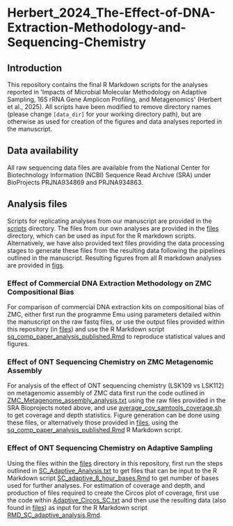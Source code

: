 # Herbert_2024_The-Effect-of-DNA-Extraction-Methodology-and-Sequencing-Chemistry
## Introduction
This repository contains the final R Markdown scripts for the analyses reported in 'Impacts of Microbial Molecular Methodology on Adaptive Sampling, 16S rRNA Gene Amplicon Profiling, and Metagenomics' (Herbert et al., 2025). All scripts have been modified to remove directory names (please change `[data_dir]` for your working directory path), but are otherwise as used for creation of the figures and data analyses reported in the manuscript. 

## Data availability
All raw sequencing data files are available from the National Center for Biotechnology Information (NCBI) Sequence Read Archive (SRA) under BioProjects PRJNA934869 and PRJNA934863.


## Analysis files

Scripts for replicating analyses from our manuscript are provided in the [scripts](scripts) directory. The files from our own analyses are provided in the [files](files) directory, which can be used as input for the R markdown scripts. Alternatively, we have also provided text files providing the data processing stages to generate these files from the resulting data following the pipelines outlined in the manuscript. Resulting figures from all R markdown analyses are provided in [figs](figs).

### Effect of Commercial DNA Extraction Methodology on ZMC Compositional Bias

For comparison of commercial DNA extraction kits on compositional bias of ZMC, either first run the programme Emu using parameters detailed within the manuscript on the raw fastq files, or use the output files provided within this repository (in [files](files)) and use the R Markdown script [sq_comp_paper_analysis_published.Rmd](scripts/sq_comp_paper_analysis_published.Rmd) to reproduce statistical values and figures.

### Effect of ONT Sequencing Chemistry on ZMC Metagenomic Assembly

For analysis of the effect of ONT sequencing chemistry (LSK109 vs LSK112) on metagenomic assembly of ZMC data first run the code outlined in [ZMC_Metagenome_assembly_analysis.txt](scripts/ZMC_Metagenome_assembly_analysis.txt) using the raw files provided in the SRA Bioprojects noted above, and use [average_cov_samtools_coverage.sh](scripts/average_cov_samtools_coverage.sh) to get coverage and depth statistics. Figure generation can be done using these files, or alternatively those provided in [files](files), using the [sq_comp_paper_analysis_published.Rmd](scripts/sq_comp_paper_analysis_published.Rmd) R Markdown script.

### Effect of ONT Sequencing Chemistry on Adaptive Sampling

Using the files within the [files](files) directory in this repository, first run the steps outlined in [SC_Adaptive_Analysis.txt](scripts/SC_Adaptive_Analysis.txt) to get files that can be input to the R Markdown script [SC_adaptive_8_hour_bases.Rmd](scripts/SC_adaptive_8_hour_bases.Rmd) to get number of bases used for further analyses. For estimation of coverage and depth, and production of files required to create the Circos plot of coverage, first use the code within [Adaptive_Circos_SC.txt](scripts/Adaptive_Circos_SC.txt) and then use the resulting data (also found in [files](files)) as input for the R Markdown script [RMD_SC_adaptive_analysis.Rmd](scripts/RMD_SC_adaptive_analysis.Rmd).

